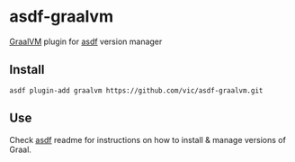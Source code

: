 # asdf-graalvm

[GraalVM](https://www.graalvm.org/) plugin for [asdf](https://github.com/asdf-vm/asdf) version manager

## Install

```shell
asdf plugin-add graalvm https://github.com/vic/asdf-graalvm.git
```

## Use

Check [asdf](https://github.com/asdf-vm/asdf) readme for instructions on how to install & manage versions of Graal.
